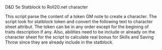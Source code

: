 D&D 5e Statblock to Roll20.net character

This script parse the content of a token GM note to create a character.
The script look for statblock token and convert the following text to character sheet attribut.
The token can be in any order except for the begining of traits description if any.
Also, abilities need to be include or already on the character sheet for the script to calculate real bonus for Skills and Saving Throw since they are already include in the statblock.